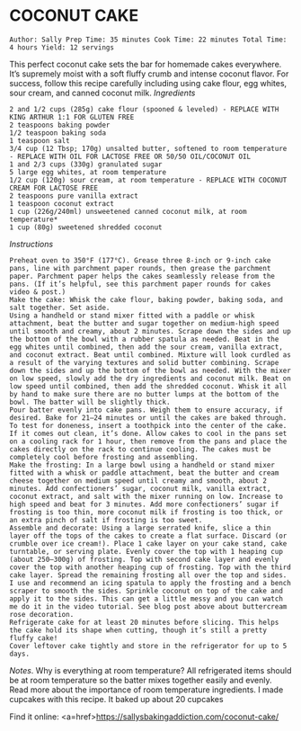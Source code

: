 <h1>COCONUT CAKE</h1>

    Author: Sally Prep Time: 35 minutes Cook Time: 22 minutes Total Time: 4 hours Yield: 12 servings 

This perfect coconut cake sets the bar for homemade cakes everywhere. It’s supremely moist with a soft fluffy crumb and intense coconut flavor. For success, follow this recipe carefully including using cake flour, egg whites, sour cream, and canned coconut milk.
*Ingredients*

    2 and 1/2 cups (285g) cake flour (spooned & leveled) - REPLACE WITH KING ARTHUR 1:1 FOR GLUTEN FREE
    2 teaspoons baking powder
    1/2 teaspoon baking soda
    1 teaspoon salt
    3/4 cup (12 Tbsp; 170g) unsalted butter, softened to room temperature - REPLACE WITH OIL FOR LACTOSE FREE OR 50/50 OIL/COCONUT OIL
    1 and 2/3 cups (330g) granulated sugar
    5 large egg whites, at room temperature
    1/2 cup (120g) sour cream, at room temperature - REPLACE WITH COCONUT CREAM FOR LACTOSE FREE
    2 teaspoons pure vanilla extract
    1 teaspoon coconut extract
    1 cup (226g/240ml) unsweetened canned coconut milk, at room temperature*
    1 cup (80g) sweetened shredded coconut

*Instructions*

    Preheat oven to 350°F (177°C). Grease three 8-inch or 9-inch cake pans, line with parchment paper rounds, then grease the parchment paper. Parchment paper helps the cakes seamlessly release from the pans. (If it’s helpful, see this parchment paper rounds for cakes video & post.)
    Make the cake: Whisk the cake flour, baking powder, baking soda, and salt together. Set aside.
    Using a handheld or stand mixer fitted with a paddle or whisk attachment, beat the butter and sugar together on medium-high speed until smooth and creamy, about 2 minutes. Scrape down the sides and up the bottom of the bowl with a rubber spatula as needed. Beat in the egg whites until combined, then add the sour cream, vanilla extract, and coconut extract. Beat until combined. Mixture will look curdled as a result of the varying textures and solid butter combining. Scrape down the sides and up the bottom of the bowl as needed. With the mixer on low speed, slowly add the dry ingredients and coconut milk. Beat on low speed until combined, then add the shredded coconut. Whisk it all by hand to make sure there are no butter lumps at the bottom of the bowl. The batter will be slightly thick.
    Pour batter evenly into cake pans. Weigh them to ensure accuracy, if desired. Bake for 21–24 minutes or until the cakes are baked through. To test for doneness, insert a toothpick into the center of the cake. If it comes out clean, it’s done. Allow cakes to cool in the pans set on a cooling rack for 1 hour, then remove from the pans and place the cakes directly on the rack to continue cooling. The cakes must be completely cool before frosting and assembling.
    Make the frosting: In a large bowl using a handheld or stand mixer fitted with a whisk or paddle attachment, beat the butter and cream cheese together on medium speed until creamy and smooth, about 2 minutes. Add confectioners’ sugar, coconut milk, vanilla extract, coconut extract, and salt with the mixer running on low. Increase to high speed and beat for 3 minutes. Add more confectioners’ sugar if frosting is too thin, more coconut milk if frosting is too thick, or an extra pinch of salt if frosting is too sweet.
    Assemble and decorate: Using a large serrated knife, slice a thin layer off the tops of the cakes to create a flat surface. Discard (or crumble over ice cream!). Place 1 cake layer on your cake stand, cake turntable, or serving plate. Evenly cover the top with 1 heaping cup (about 250–300g) of frosting. Top with second cake layer and evenly cover the top with another heaping cup of frosting. Top with the third cake layer. Spread the remaining frosting all over the top and sides. I use and recommend an icing spatula to apply the frosting and a bench scraper to smooth the sides. Sprinkle coconut on top of the cake and apply it to the sides. This can get a little messy and you can watch me do it in the video tutorial. See blog post above about buttercream rose decoration.
    Refrigerate cake for at least 20 minutes before slicing. This helps the cake hold its shape when cutting, though it’s still a pretty fluffy cake!
    Cover leftover cake tightly and store in the refrigerator for up to 5 days.

*Notes*.
    Why is everything at room temperature? All refrigerated items should be at room temperature so the batter mixes together easily and evenly. Read more about the importance of room temperature ingredients. 
    I made cupcakes with this recipe. It baked up about 20 cupcakes
    
Find it online: <a=href>https://sallysbakingaddiction.com/coconut-cake/</a>
